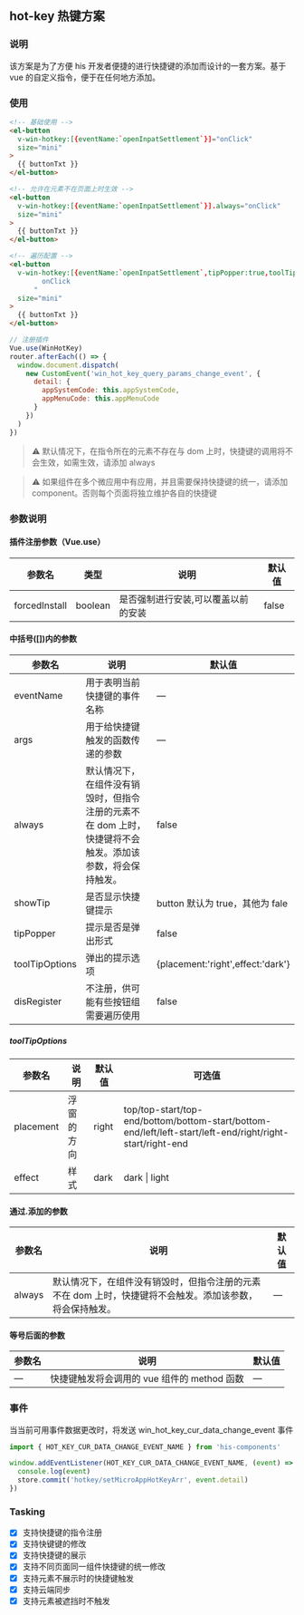## hot-key 热键方案

### 说明

该方案是为了方便 his 开发者便捷的进行快捷键的添加而设计的一套方案。基于 vue 的自定义指令，便于在任何地方添加。

### 使用

```html
<!-- 基础使用 -->
<el-button
  v-win-hotkey:[{eventName:`openInpatSettlement`}]="onClick"
  size="mini"
>
  {{ buttonTxt }}
</el-button>

<!-- 允许在元素不在页面上时生效 -->
<el-button
  v-win-hotkey:[{eventName:`openInpatSettlement`}].always="onClick"
  size="mini"
>
  {{ buttonTxt }}
</el-button>

<!-- 遍历配置 -->
<el-button
  v-win-hotkey:[{eventName:`openInpatSettlement`,tipPopper:true,toolTipOptions:{placement:`bottom`,effect:`dark`}}]="
        onClick
      "
  size="mini"
>
  {{ buttonTxt }}
</el-button>
```

<!-- 注册插件 -->

```javascript
// 注册插件
Vue.use(WinHotKey)
router.afterEach(() => {
  window.document.dispatch(
    new CustomEvent('win_hot_key_query_params_change_event', {
      detail: {
        appSystemCode: this.appSystemCode,
        appMenuCode: this.appMenuCode
      }
    })
  )
})
```

> :warning: 默认情况下，在指令所在的元素不存在与 dom 上时，快捷键的调用将不会生效，如需生效，请添加 always

> :warning: 如果组件在多个微应用中有应用，并且需要保持快捷键的统一，请添加 component。否则每个页面将独立维护各自的快捷键

### 参数说明

#### 插件注册参数（Vue.use）

| 参数名        | 类型    | 说明                                | 默认值 |
| ------------- | ------- | ----------------------------------- | ------ |
| forcedInstall | boolean | 是否强制进行安装,可以覆盖以前的安装 | false  |

#### 中括号([])内的参数

| 参数名         | 说明                                                                                                      | 默认值                            |
| -------------- | --------------------------------------------------------------------------------------------------------- | --------------------------------- |
| eventName      | 用于表明当前快捷键的事件名称                                                                              | —                                 |
| args           | 用于给快捷键触发的函数传递的参数                                                                          | —                                 |
| always         | 默认情况下，在组件没有销毁时，但指令注册的元素不在 dom 上时，快捷键将不会触发。添加该参数，将会保持触发。 | false                             |
| showTip        | 是否显示快捷键提示                                                                                        | button 默认为 true，其他为 fale   |
| tipPopper      | 提示是否是弹出形式                                                                                        | false                             |
| toolTipOptions | 弹出的提示选项                                                                                            | {placement:'right',effect:'dark'} |
| disRegister    | 不注册，供可能有些按钮组需要遍历使用                                                                      | false                             |

##### toolTipOptions

| 参数名    | 说明       | 默认值 | 可选值                                                                                                    |
| --------- | ---------- | ------ | --------------------------------------------------------------------------------------------------------- |
| placement | 浮窗的方向 | right  | top/top-start/top-end/bottom/bottom-start/bottom-end/left/left-start/left-end/right/right-start/right-end |
| effect    | 样式       | dark   | dark \| light                                                                                             |

#### 通过.添加的参数

| 参数名 | 说明                                                                                                      | 默认值 |
| ------ | --------------------------------------------------------------------------------------------------------- | ------ |
| always | 默认情况下，在组件没有销毁时，但指令注册的元素不在 dom 上时，快捷键将不会触发。添加该参数，将会保持触发。 | —      |

#### 等号后面的参数

| 参数名 | 说明                                        | 默认值 |
| ------ | ------------------------------------------- | ------ |
| —      | 快捷键触发将会调用的 vue 组件的 method 函数 | —      |

### 事件

当当前可用事件数据更改时，将发送 win_hot_key_cur_data_change_event 事件

```javascript
import { HOT_KEY_CUR_DATA_CHANGE_EVENT_NAME } from 'his-components'

window.addEventListener(HOT_KEY_CUR_DATA_CHANGE_EVENT_NAME, (event) => {
  console.log(event)
  store.commit('hotkey/setMicroAppHotKeyArr', event.detail)
})
```

### Tasking

- [x] 支持快捷键的指令注册
- [x] 支持快键键的修改
- [x] 支持快捷键的展示
- [x] 支持不同页面同一组件快捷键的统一修改
- [x] 支持元素不展示时的快捷键触发
- [x] 支持云端同步
- [x] 支持元素被遮挡时不触发
